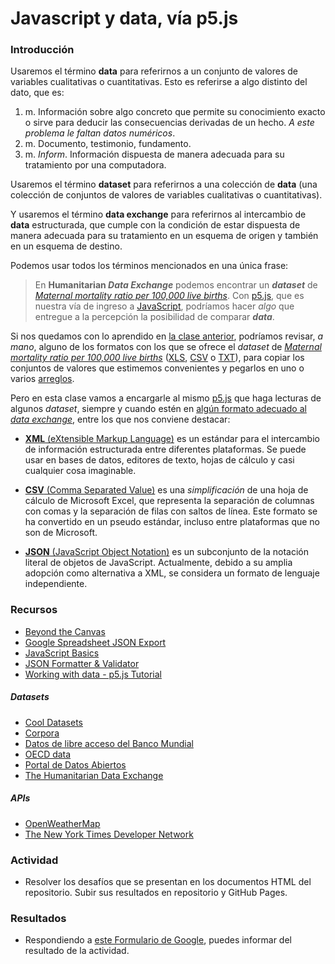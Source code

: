 # Javascript y data, vía p5.js 

### Introducción

Usaremos el término **data** para referirnos a un conjunto de valores de variables cualitativas o cuantitativas. Esto es referirse a algo distinto del dato, que es: 

1. m. Información sobre algo concreto que permite su conocimiento exacto o sirve para deducir las consecuencias derivadas de un hecho. *A este problema le faltan datos numéricos*.
2. m. Documento, testimonio, fundamento.
3. m. *Inform*. Información dispuesta de manera adecuada para su tratamiento por una computadora. 

Usaremos el término **dataset** para referirnos a una colección de **data** (una colección de conjuntos de valores de variables cualitativas o cuantitativas). 

Y usaremos el término **data exchange** para referirnos al intercambio de **data** estructurada, que cumple con la condición de estar dispuesta de manera adecuada para su tratamiento en un esquema de origen y también en un esquema de destino.

Podemos usar todos los términos mencionados en una única frase: 

> En **Humanitarian *Data Exchange*** podemos encontrar un ***dataset*** de *[Maternal mortality ratio per 100,000 live births](https://data.humdata.org/dataset/maternal_mortality_ratio_per_100000_live_births)*. Con [p5.js](https://p5js.org/), que es nuestra vía de ingreso a [JavaScript](https://developer.mozilla.org/es/docs/Web/JavaScript/Una_re-introducci%C3%B3n_a_JavaScript), podríamos hacer *algo* que entregue a la percepción la posibilidad de comparar ***data***.

Si nos quedamos con lo aprendido en [la clase anterior](https://github.com/profesorfaco/dgp602.p5), podríamos revisar, *a mano*, alguno de los formatos con los que se ofrece el *dataset* de *[Maternal mortality ratio per 100,000 live births](https://data.humdata.org/dataset/maternal_mortality_ratio_per_100000_live_births)* ([XLS](https://es.wikipedia.org/wiki/Microsoft_Excel), [CSV](https://es.wikipedia.org/wiki/Valores_separados_por_comas) o [TXT](https://es.wikipedia.org/wiki/Archivo_de_texto)), para copiar los conjuntos de valores que estimemos convenientes y pegarlos en uno o varios [arreglos](https://www.w3schools.com/js/js_arrays.asp).

Pero en esta clase vamos a encargarle al mismo [p5.js](https://p5js.org/) que haga lecturas de algunos *dataset*, siempre y cuando estén en [algún formato adecuado al *data exchange*](https://en.wikipedia.org/wiki/Data_exchange#Popular_languages_used_for_data_exchange), entre los que nos conviene destacar:

- [**XML** (eXtensible Markup Language)](https://www.w3schools.com/xml) es un estándar para el intercambio de información estructurada entre diferentes plataformas. Se puede usar en bases de datos, editores de texto, hojas de cálculo y casi cualquier cosa imaginable.

- [**CSV** (Comma Separated Value)](https://es.wikipedia.org/wiki/Valores_separados_por_comas) es una *simplificación* de una hoja de cálculo de Microsoft Excel, que representa la separación de columnas con comas y la separación de filas con saltos de línea. Este formato se ha convertido en un pseudo estándar, incluso entre plataformas que no son de Microsoft.

-  [**JSON** (JavaScript Object Notation)](http://www.json.org/json-es.html) es un subconjunto de la notación literal de objetos de JavaScript. Actualmente, debido a su amplia adopción como alternativa a XML, se considera un formato de lenguaje independiente. 

### Recursos

- [Beyond the Canvas](https://github.com/processing/p5.js/wiki/Beyond-the-canvas)
- [Google Spreadsheet JSON Export](https://gist.github.com/pamelafox/1878143)
- [JavaScript Basics](https://github.com/processing/p5.js/wiki/JavaScript-basics)
- [JSON Formatter & Validator](https://jsonformatter.curiousconcept.com/)
- [Working with data - p5.js Tutorial](https://youtu.be/rJaXOFfwGVw?list=PLRqwX-V7Uu6a-SQiI4RtIwuOrLJGnel0r)

##### Datasets

- [Cool Datasets](http://cooldatasets.com/)
- [Corpora](https://github.com/dariusk/corpora)
- [Datos de libre acceso del Banco Mundial](http://datos.bancomundial.org/)
- [OECD data](https://data.oecd.org/)
- [Portal de Datos Abiertos](http://datos.gob.cl/)
- [The Humanitarian Data Exchange](https://data.humdata.org/group/chl)

##### APIs
- [OpenWeatherMap](https://openweathermap.org/current)
- [The New York Times Developer Network](http://developer.nytimes.com/)

### Actividad

- Resolver los desafíos que se presentan en los documentos HTML del repositorio. Subir sus resultados en repositorio y GitHub Pages.

### Resultados

- Respondiendo a [este Formulario de Google](https://docs.google.com/forms/d/e/1FAIpQLSf9K7AqnlMpJy1nHujpwcFKO1RVEydpvdskNhF9f5SLRxUhTg/viewform?usp=sf_link), puedes informar del resultado de la actividad.
